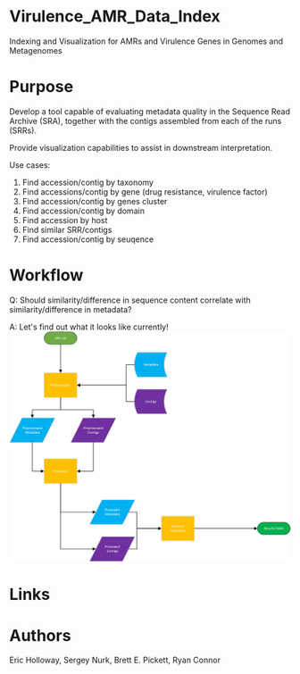 # Virulence_AMR_Data_Index
Indexing and Visualization for AMRs and Virulence Genes in Genomes and Metagenomes

# Purpose
Develop a tool capable of evaluating metadata quality in the Sequence Read Archive (SRA), together with the contigs assembled from each of the runs (SRRs).

Provide visualization capabilities to assist in downstream interpretation.

Use cases:
1. Find accession/contig by taxonomy
2. Find accessions/contig by gene (drug resistance, virulence factor)
3. Find accession/contig by genes cluster
4. Find accession/contig by domain
5. Find accession by host
6. Find similar SRR/contigs
7. Find accession/contig by seuqence

# Workflow
Q: Should similarity/difference in sequence content correlate with similarity/difference in metadata?

A: Let's find out what it looks like currently!
![Metadata Pipeline](https://raw.githubusercontent.com/NCBI-Hackathons/Virulence_AMR_Data_Index/master/Metadata_accessor.png)

# Links

# Authors
Eric Holloway, Sergey Nurk, Brett E. Pickett, Ryan Connor	
